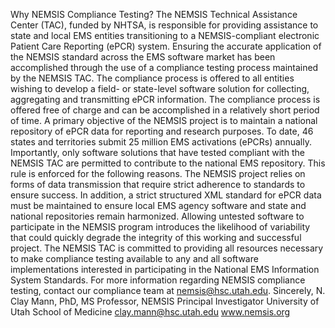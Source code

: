 

 
Why NEMSIS Compliance Testing? 
The NEMSIS Technical Assistance Center (TAC), funded by NHTSA, is responsible for providing 
assistance to state and local EMS entities transitioning to a NEMSIS-compliant electronic 
Patient Care Reporting (ePCR) system. Ensuring the accurate application of the NEMSIS 
standard across the EMS software market has been accomplished through the use of a 
compliance testing process maintained by the NEMSIS TAC. The compliance process is offered 
to all entities wishing to develop a field-  or state-level software solution for collecting, 
aggregating and transmitting ePCR information. The compliance process is offered free of 
charge and can be accomplished in a relatively short period of time. 
A primary objective of the NEMSIS project is to maintain a national repository of ePCR data for 
reporting and research purposes. To date, 46 states and territories submit 25 million EMS 
activations (ePCRs) annually. Importantly, only software solutions that have tested compliant 
with the NEMSIS TAC are permitted to contribute to the national EMS repository. This rule is 
enforced for the following reasons. 
The NEMSIS project relies on forms of data transmission that require strict adherence to 
standards to ensure success. In addition, a strict structured XML standard for ePCR data must 
be maintained to ensure local EMS agency software and state and national repositories 
remain harmonized. Allowing untested software to participate in the NEMSIS program 
introduces the likelihood of variability that could quickly degrade the integrity of this working 
and successful project. 
The NEMSIS TAC is committed to providing all resources necessary to make compliance testing 
available to any and all software implementations interested in participating in the National 
EMS Information System Standards. For more information regarding NEMSIS compliance 
testing, contact our compliance team at nemsis@hsc.utah.edu. 
Sincerely, 
N. Clay Mann, PhD, MS 
Professor, NEMSIS Principal Investigator 
University of Utah School of Medicine 
clay.mann@hsc.utah.edu 
www.nemsis.org 